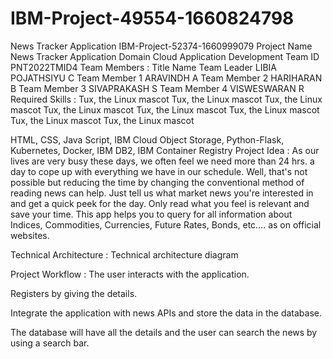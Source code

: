 # IBM-Project-49554-1660824798
News Tracker Application
IBM-Project-52374-1660999079
Project Name	News Tracker Application
Domain	Cloud Application Development
Team ID	PNT2022TMID4
Team Members :
Title	Name
Team Leader	LIBIA POJATHSIYU C
Team Member 1	ARAVINDH A
Team Member 2	HARIHARAN B
Team Member 3	SIVAPRAKASH S
Team Member 4	VISWESWARAN R
Required Skills :
Tux, the Linux mascot Tux, the Linux mascot Tux, the Linux mascot Tux, the Linux mascot Tux, the Linux mascot Tux, the Linux mascot Tux, the Linux mascot Tux, the Linux mascot

HTML, CSS, Java Script, IBM Cloud Object Storage, Python-Flask, Kubernetes, Docker, IBM DB2, IBM Container Registry
Project Idea :
As our lives are very busy these days, we often feel we need more than 24 hrs. a day to cope up with everything we have in our schedule. Well, that's not possible but reducing the time by changing the conventional method of reading news can help. Just tell us what market news you're interested in and get a quick peek for the day. Only read what you feel is relevant and save your time. This app helps you to query for all information about Indices, Commodities, Currencies, Future Rates, Bonds, etc.… as on official websites.

Technical Architecture :
Technical architecture diagram

Project Workflow :
The user interacts with the application.

Registers by giving the details.

Integrate the application with news APIs and store the data in the database.

The database will have all the details and the user can search the news by using a search bar.
